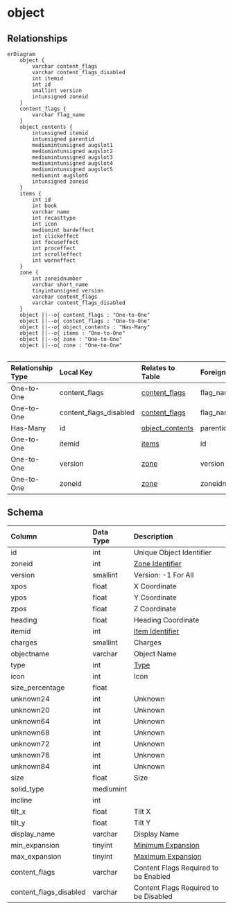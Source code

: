 # object

## Relationships

```mermaid
erDiagram
    object {
        varchar content_flags
        varchar content_flags_disabled
        int itemid
        int id
        smallint version
        intunsigned zoneid
    }
    content_flags {
        varchar flag_name
    }
    object_contents {
        intunsigned itemid
        intunsigned parentid
        mediumintunsigned augslot1
        mediumintunsigned augslot2
        mediumintunsigned augslot3
        mediumintunsigned augslot4
        mediumintunsigned augslot5
        mediumint augslot6
        intunsigned zoneid
    }
    items {
        int id
        int book
        varchar name
        int recasttype
        int icon
        mediumint bardeffect
        int clickeffect
        int focuseffect
        int proceffect
        int scrolleffect
        int worneffect
    }
    zone {
        int zoneidnumber
        varchar short_name
        tinyintunsigned version
        varchar content_flags
        varchar content_flags_disabled
    }
    object ||--o{ content_flags : "One-to-One"
    object ||--o{ content_flags : "One-to-One"
    object ||--o{ object_contents : "Has-Many"
    object ||--o{ items : "One-to-One"
    object ||--o{ zone : "One-to-One"
    object ||--o{ zone : "One-to-One"


```


| Relationship Type | Local Key | Relates to Table | Foreign Key |
| :--- | :--- | :--- | :--- |
| One-to-One | content_flags | [content_flags](../../schema/flagging/content_flags.md) | flag_name |
| One-to-One | content_flags_disabled | [content_flags](../../schema/flagging/content_flags.md) | flag_name |
| Has-Many | id | [object_contents](../../schema/objects/object_contents.md) | parentid |
| One-to-One | itemid | [items](../../schema/items/items.md) | id |
| One-to-One | version | [zone](../../schema/zone/zone.md) | version |
| One-to-One | zoneid | [zone](../../schema/zone/zone.md) | zoneidnumber |


## Schema

| Column | Data Type | Description |
| :--- | :--- | :--- |
| id | int | Unique Object Identifier |
| zoneid | int | [Zone Identifier](../../../../server/zones/zone-list) |
| version | smallint | Version: -1 For All |
| xpos | float | X Coordinate |
| ypos | float | Y Coordinate |
| zpos | float | Z Coordinate |
| heading | float | Heading Coordinate |
| itemid | int | [Item Identifier](../../schema/items/items.md) |
| charges | smallint | Charges |
| objectname | varchar | Object Name |
| type | int | [Type](../../../../server/zones/object-types) |
| icon | int | Icon |
| size_percentage | float |  |
| unknown24 | int | Unknown |
| unknown20 | int | Unknown |
| unknown64 | int | Unknown |
| unknown68 | int | Unknown |
| unknown72 | int | Unknown |
| unknown76 | int | Unknown |
| unknown84 | int | Unknown |
| size | float | Size |
| solid_type | mediumint |  |
| incline | int |  |
| tilt_x | float | Tilt X |
| tilt_y | float | Tilt Y |
| display_name | varchar | Display Name |
| min_expansion | tinyint | [Minimum Expansion](../../../../server/operation/expansion-list) |
| max_expansion | tinyint | [Maximum Expansion](../../../../server/operation/expansion-list) |
| content_flags | varchar | Content Flags Required to be Enabled |
| content_flags_disabled | varchar | Content Flags Required to be Disabled |

